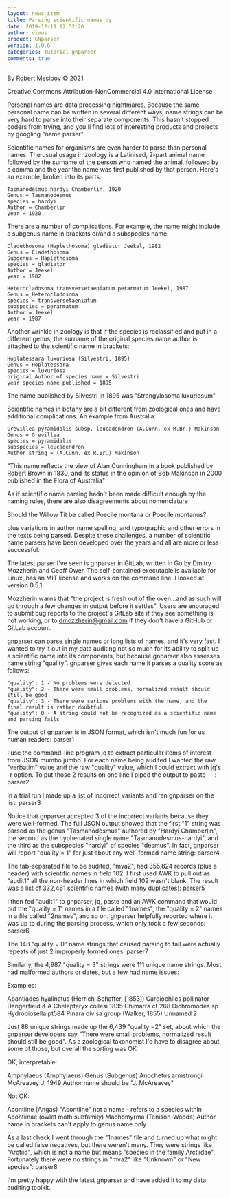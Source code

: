 ```yaml
---
layout: news_item
title: Parsing scientific names by
date: 2019-12-11 12:52:20
author: dimus
product: GNparser
version: 1.0.6
categories: tutorial gnparser
comments: true
---
```


By Robert Mesibov  © 2021

Creative Commons Attribution-NonCommercial 4.0 International License

Personal names are data processing nightmares. Because the same personal name
can be written in several different ways, name strings can be very hard to
parse into their separate components. This hasn't stopped coders from trying,
and you'll find lots of interesting products and projects by googling "name
parser".

Scientific names for organisms are even harder to parse than personal names.
The usual usage in zoology is a Latinised, 2-part animal name followed by the
surname of the person who named the animal, followed by a comma and the year
the name was first published by that person. Here's an example, broken into its
parts:

```text
Tasmanodesmus hardyi Chamberlin, 1920
Genus = Tasmanodesmus
species = hardyi
Author = Chamberlin
year = 1920
```

There are a number of complications. For example, the name might include a
subgenus name in brackets or/and a subspecies name:

```text
Cladethosoma (Haplethosoma) gladiator Jeekel, 1982
Genus = Cladethosoma
Subgenus = Haplethosoma
species = gladiator
Author = Jeekel
year = 1982

Heterocladosoma transversetaeniatum perarmatum Jeekel, 1987
Genus = Heterocladosoma
species = transversetaeniatum
subspecies = perarmatum
Author = Jeekel
year = 1987
```

Another wrinkle in zoology is that if the species is reclassified and put in a
different genus, the surname of the original species name author is attached to
the scientific name in brackets:

```code
Hoplatessara luxuriosa (Silvestri, 1895)
Genus = Hoplatessara
species = luxuriosa
original Author of species name = Silvestri
year species name published = 1895
```

The name published by Silvestri in 1895 was "Strongylosoma luxuriosum"

Scientific names in botany are a bit different from zoological ones and have
additional complications. An example from Australia:

```code
Grevillea pyramidalis subsp. leucadendron (A.Cunn. ex R.Br.) Makinson
Genus = Grevillea
species = pyramidalis
subspecies = leucadendron
Author string = (A.Cunn. ex R.Br.) Makinson
```

"This name reflects the view of Alan Cunningham in a book published by Robert
Brown in 1830, and its status in the opinion of Bob Makinson in 2000 published
in the Flora of Australia"

As if scientific name parsing hadn't been made difficult enough by the naming
rules, there are also disagreements about nomenclature

Should the Willow Tit be called Poecile montana or Poecile montanus?

plus variations in author name spelling, and typographic and other errors in
the texts being parsed. Despite these challenges, a number of scientific name
parsers have been developed over the years and all are more or less successful.

The latest parser I've seen is gnparser in GitLab, written in Go by Dmitry
Mozzherin and Geoff Ower. The self-contained executable is available for Linux,
has an MIT license and works on the command line. I looked at version 0.5.1.

Mozzherin warns that "the project is fresh out of the oven...and as such will
go through a few changes in output before it settles". Users are enouraged to
submit bug reports to the project's GitLab site if they see something is not
working, or to dmozzherin@gmail.com if they don't have a GitHub or GitLab
account.

gnparser can parse single names or long lists of names, and it's very fast. I
wanted to try it out in my data auditing not so much for its ability to split
up a scientific name into its components, but because gnparser also assesses
name string "quality". gnparser gives each name it parses a quality score as
follows:

```text
"quality": 1 - No problems were detected
"quality": 2 - There were small problems, normalized result should still be good
"quality": 3 - There were serious problems with the name, and the final result is rather doubtful
"quality": 0 - A string could not be recognized as a scientific name and parsing fails
```

The output of gnparser is in JSON format, which isn't much fun for us human
readers: parser1

I use the command-line program jq to extract particular items of interest from
JSON mumbo jumbo. For each name being audited I wanted the raw "verbatim" value
and the raw "quality" value, which I could extract with jq's -r option. To put
those 2 results on one line I piped the output to paste - -: parser2

In a trial run I made up a list of incorrect variants and ran gnparser on the
list: parser3

Notice that gnparser accepted 3 of the incorrect variants because they were
well-formed. The full JSON output showed that the first "1" string was parsed
as the genus "Tasmanodesmus" authored by "Hardyi Chamberlin", the second as the
hyphenated single name "Tasmanodesmus-hardyi", and the third as the subspecies
"hardyi" of species "desmus". In fact, gnparser will report "quality = 1" for
just about any well-formed name string: parser4

The tab-separated file to be audited, "mva2", had 355,824 records (plus a
header) with scientific names in field 102. I first used AWK to pull out as
"audit1" all the non-header lines in which field 102 wasn't blank. The result
was a list of 332,461 scientific names (with many duplicates): parser5

I then fed "audit1" to gnparser, jq, paste and an AWK command that would put
the "quality = 1" names in a file called "1names", the "quality = 2" names in a
file called "2names", and so on. gnparser helpfully reported where it was up to
during the parsing process, which only took a few seconds: parser6

The 148 "quality = 0" name strings that caused parsing to fail were actually
repeats of just 2 improperly formed ones: parser7

Similarly, the 4,987 "quality = 3" strings were 111 unique name strings. Most
had malformed authors or dates, but a few had name issues:

Examples:

Abantiades hyalinatus (Herrich-Schaffer, [1853])
Cardiochiles pollinator Dangerfield & A
Chelepteryx collesi 1835
Chimarra ct 268
Dichromodes sp
Hydrobiosella pt584
Pinara divisa group (Walker, 1855)
Unnamed 2

Just 88 unique strings made up the 6,439 "quality =2" set, about which the
gnparser developers say "There were small problems, normalized result should
still be good". As a zoological taxonomist I'd have to disagree about some of
those, but overall the sorting was OK:

OK, interpretable:

Amphylaeus (Amphylaeus)   Genus (Subgenus)
Anochetus armstrongi McAreavey J, 1949   Author name should be "J. McAreavey"

Not OK:

Acontiine (Angas)   "Acontiine" not a name - refers to a species within
Acontiinae (owlet moth subfamily) Machomyrma (Tenison-Woods)   Author name in
brackets can't apply to genus name only

As a last check I went through the "1names" file and turned up what might be
called false negatives, but there weren't many. They were strings like
"Arctiid", which is not a name but means "species in the family Arctiidae".
Fortunately there were no strings in "mva2" like "Unknown" or "New species":
parser8

I'm pretty happy with the latest gnparser and have added it to my data auditing
toolkit.
